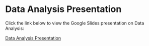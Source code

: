 # Data Analysis Presentation

Click the link below to view the Google Slides presentation on Data Analysis:

[Data Analysis Presentation](https://docs.google.com/presentation/d/1xu2-0oqt0kZ4R7EPeCExpIaUG77ksRutQY32ASK0gZQ/edit#slide=id.p)
